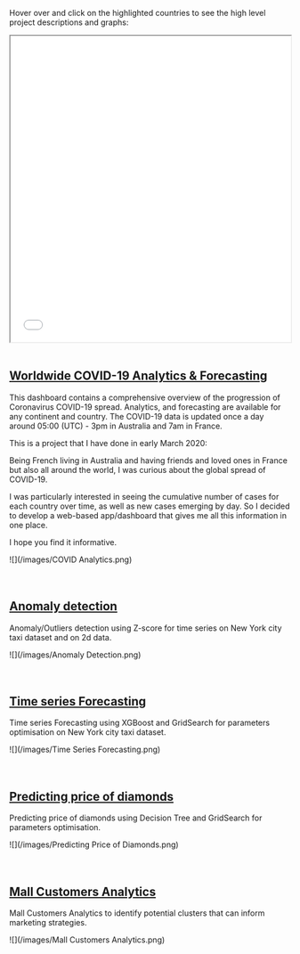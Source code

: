<!-- ![](./images/map.png) -->
Hover over and click on the highlighted countries to see the high level project descriptions and graphs:

<iframe src="./images/map.html" target="_blank" height="550" width="100%"> display </iframe> 

<br>
<br>

## [Worldwide COVID-19 Analytics & Forecasting](https://virus-corona.herokuapp.com)

This dashboard contains a comprehensive overview of the progression of Coronavirus COVID-19 spread. Analytics, and forecasting are available for any continent and country. The COVID-19 data is updated once a day around 05:00 (UTC) - 3pm in Australia and 7am in France.

This is a project that I have done in early March 2020:

Being French living in Australia and having friends and loved ones in France but also all around the world, I was curious about the global spread of COVID-19.

I was particularly interested in seeing the cumulative number of cases for each country over time, as well as new cases emerging by day. So I decided to develop a web-based app/dashboard that gives me all this information in one place.

I hope you find it informative.

![](/images/COVID Analytics.png)
<br>
<br>
<br>

## [Anomaly detection](https://github.com/loulouOz/Anomaly-Detection/blob/main/Anomaly%20detection%20using%20Z%20score.ipynb)

Anomaly/Outliers detection using Z-score for time series on New York city taxi dataset and on 2d data. 

![](/images/Anomaly Detection.png)
<br>
<br>
<br>

## [Time series Forecasting](https://github.com/loulouOz/Time-Series-Forecasting/blob/main/time_series_forecasting.ipynb)

Time series Forecasting using XGBoost and GridSearch for parameters optimisation on New York city taxi dataset.

![](/images/Time Series Forecasting.png)
<br>
<br>
<br>

## [Predicting price of diamonds](https://github.com/loulouOz/Predicting-diamond-price/blob/main/Diamonds_Decision_Tree.ipynb)

Predicting price of diamonds using Decision Tree and GridSearch for parameters optimisation.

![](/images/Predicting Price of Diamonds.png)
<br>
<br>
<br>

## [Mall Customers Analytics](https://github.com/loulouOz/Clustering/blob/main/clustering.ipynb)

Mall Customers Analytics to identify potential clusters that can inform marketing strategies.

![](/images/Mall Customers Analytics.png)
<br>
<br>
<br>